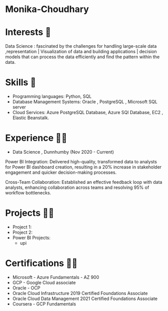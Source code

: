 # Monika-Choudhary

# Interests 🔭
Data Science : fascinated by the challenges for handling large-scale data ,representation | Visualization of data and building applications | decision models that can process the data efficiently and find the pattern within the data. 

# Skills 🦾
- Programming languages: Python, SQL
- Database Management Systems: Oracle , PostgreSQL , Microsoft SQL server
- Cloud Services: Azure PostgreSQL Database, Azure SQl Database, EC2 , Elastic Beanstalk.

# Experience 👨‍💻

- Data Science , Dunnhumby (Nov 2020 - Current)

Power BI Integration: Delivered high-quality, transformed data to analysts for Power BI dashboard creation, resulting in a 20% increase in stakeholder engagement and quicker decision-making processes.

Cross-Team Collaboration: Established an effective feedback loop with data analysts, enhancing collaboration across teams and resolving 95% of workflow bottlenecks.

# Projects 🧑‍🔧

- Project 1: 
- Project 2:
- Power BI Projects:
  - upi

# Certifications 👨‍🎓

- Microsoft - Azure Fundamentals - AZ 900
- GCP - Google Cloud associate
- Oracle - OCP
- Oracle Cloud Infrastructure 2019 Certified Foundations Associate
- Oracle Cloud Data Management 2021 Certified Foundations Associate
- Coursera - GCP Fundamentals


